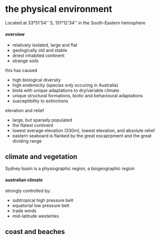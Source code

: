 # the physical environment

Located at 33°51'54'' S, 151°12'34'' in the South-Eastern hemisphere



#### overview

* relatively isolated, large and flat
* geologically old and stable
* driest inhabited continent
* strange soils



this has caused

* high biological diversity
* high endemicity (species only occuring in Australia)
* biota  with unique adaptations to dry/variable climate
* unique structural formations, biotic and behavioural adaptations
* susceptibility to extinctions



elevation and relief

* large, but sparsely populated
* the flatest continent
* lowest average elevation (330m), lowest elevation, and absolute relief
* eastern seaboard is flanked by the great escaprpment and the great dividing range



## climate and vegetation

Sydney basin is a physiographic region, a biogeographic region



#### australian climate

strongly controlled by:

* subtropical high pressure belt
* equatorial low pressure belt
* trade winds
* mid-latitude westerlies



## coast and beaches

